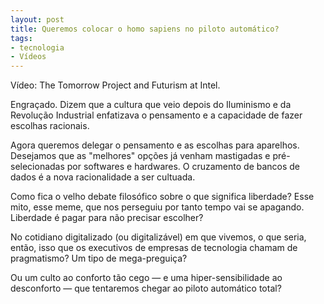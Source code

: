 ```yaml
---
layout: post
title: Queremos colocar o homo sapiens no piloto automático?
tags:
- tecnologia
- Vídeos
---
```


Vídeo: The Tomorrow Project and Futurism at Intel.

Engraçado. Dizem que a cultura que veio depois do Iluminismo e da Revolução Industrial enfatizava o pensamento e a capacidade de fazer escolhas racionais.

Agora queremos delegar o pensamento e as escolhas para aparelhos. Desejamos que as "melhores" opções já venham mastigadas e pré-selecionadas por softwares e hardwares. O cruzamento de bancos de dados é a nova racionalidade a ser cultuada.

Como fica o velho debate filosófico sobre o que significa liberdade? Esse mito, esse meme, que nos perseguiu por tanto tempo vai se apagando. Liberdade é pagar para não precisar escolher?

No cotidiano digitalizado (ou digitalizável) em que vivemos, o que seria, então, isso que os executivos de empresas de tecnologia chamam de pragmatismo? Um tipo de mega-preguiça?

Ou um culto ao conforto tão cego — e uma hiper-sensibilidade ao desconforto — que tentaremos chegar ao piloto automático total?
